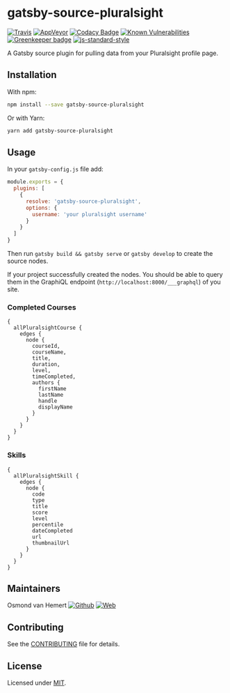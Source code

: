 # gatsby-source-pluralsight

[![Travis](https://img.shields.io/travis/com/ovhemert/gatsby-source-pluralsight.svg?branch=master&logo=travis)](https://travis-ci.com/ovhemert/gatsby-source-pluralsight)
[![AppVeyor](https://img.shields.io/appveyor/ci/ovhemert/gatsby-source-pluralsight.svg?logo=appveyor)](https://ci.appveyor.com/project/ovhemert/gatsby-source-pluralsight)
[![Codacy Badge](https://api.codacy.com/project/badge/Grade/5d55562b469f4d1086ac348a9986d203)](https://www.codacy.com/app/ovhemert/gatsby-source-pluralsight?utm_source=github.com&amp;utm_medium=referral&amp;utm_content=ovhemert/gatsby-source-pluralsight&amp;utm_campaign=Badge_Grade)
[![Known Vulnerabilities](https://snyk.io/test/npm/gatsby-source-pluralsight/badge.svg)](https://snyk.io/test/npm/gatsby-source-pluralsight)
[![Greenkeeper badge](https://badges.greenkeeper.io/ovhemert/gatsby-source-pluralsight.svg)](https://greenkeeper.io/)
[![js-standard-style](https://img.shields.io/badge/code%20style-standard-brightgreen.svg?style=flat)](http://standardjs.com/)

A Gatsby source plugin for pulling data from your Pluralsight profile page.

## Installation

With npm:

```bash
npm install --save gatsby-source-pluralsight
```

Or with Yarn:

```bash
yarn add gatsby-source-pluralsight
```

## Usage

In your `gatsby-config.js` file add:

```javascript
module.exports = {
  plugins: [
    {
      resolve: 'gatsby-source-pluralsight',
      options: {
        username: 'your pluralsight username'
      }
    }
  ]
}
```

Then run `gatsby build && gatsby serve` or `gatsby develop` to create the source nodes.

If your project successfully created the nodes. You should be able to query them in the GraphiQL endpoint (`http://localhost:8000/___graphql`) of you site.

### Completed Courses

```
{
  allPluralsightCourse {
    edges {
      node {
        courseId,
        courseName,
        title,
        duration,
        level,
        timeCompleted,
        authors {
          firstName
          lastName
          handle
          displayName
        }
      }
    }
  }
}
```

### Skills

```
{
  allPluralsightSkill {
    edges {
      node {
        code
        type
        title
        score
        level
        percentile
        dateCompleted
        url
        thumbnailUrl
      }
    }
  }
}
```

## Maintainers

Osmond van Hemert
[![Github](https://img.shields.io/badge/-website.svg?style=social&logoColor=333&logo=github)](https://github.com/ovhemert/about)
[![Web](https://img.shields.io/badge/-website.svg?style=social&logoColor=333&logo=nextdoor)](https://www.osmondvanhemert.nl)

## Contributing

See the [CONTRIBUTING](./docs/CONTRIBUTING.md) file for details.

## License

Licensed under [MIT](./LICENSE).
